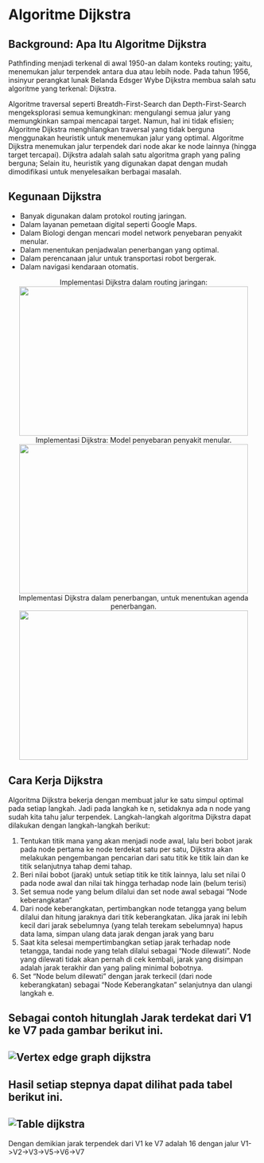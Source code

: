 # Algoritme Dijkstra
## Background: Apa Itu Algoritme Dijkstra



Pathfinding menjadi terkenal di awal 1950-an dalam konteks routing; yaitu, menemukan jalur terpendek antara dua atau lebih node. Pada tahun 1956, insinyur perangkat lunak Belanda Edsger Wybe Dijkstra membua salah satu algoritme yang terkenal: Dijkstra.

Algoritme traversal seperti Breatdh-First-Search dan Depth-First-Search mengeksplorasi semua kemungkinan: mengulangi semua jalur yang memungkinkan sampai mencapai target. Namun, hal ini tidak efisien; Algoritme Dijkstra menghilangkan traversal yang tidak berguna menggunakan heuristik untuk menemukan jalur yang optimal.
Algoritme Dijkstra menemukan jalur terpendek dari node akar ke node lainnya (hingga target tercapai). Dijkstra adalah salah satu algoritma graph yang paling berguna; Selain itu, heuristik yang digunakan dapat dengan mudah dimodifikasi untuk menyelesaikan berbagai masalah.

## Kegunaan Dijkstra
- Banyak digunakan dalam protokol routing jaringan.
- Dalam layanan pemetaan digital seperti Google Maps.
- Dalam Biologi dengan mencari model network penyebaran penyakit menular.
- Dalam menentukan penjadwalan penerbangan yang optimal.
- Dalam perencanaan jalur untuk transportasi robot bergerak.
- Dalam navigasi kendaraan otomatis.
<!-- <img align="left" width="100" height="100" src="http://www.fillmurray.com/100/100"> -->
<!-- <img align="right" width="100" height="100" src="http://www.fillmurray.com/100/100"> -->
<div align="center">
  Implementasi Dijkstra dalam routing jaringan:
</div>
<div align="center">
  <img width="460" height="300" src="https://user-images.githubusercontent.com/66405353/119209952-d9ceb300-bad3-11eb-9d41-8ca111e1831f.png">
</div>
<div align="center">
  Implementasi Dijkstra: Model penyebaran penyakit menular.
</div>
<div align="center">
  <img width="460" height="300" src="https://user-images.githubusercontent.com/66405353/119209945-d3d8d200-bad3-11eb-83b5-4c21ba5abdfb.png">
</div>
<div align="center">
  Implementasi Dijkstra dalam penerbangan, untuk menentukan agenda penerbangan.
</div>
<div align="center">
  <img width="460" height="300" src="https://user-images.githubusercontent.com/66405353/119209947-d63b2c00-bad3-11eb-8900-18f6a824e23d.png">
</div>

## Cara Kerja Dijkstra
Algoritma Dijkstra bekerja dengan membuat jalur ke satu simpul optimal pada setiap langkah. Jadi pada langkah ke n, setidaknya ada n node yang sudah kita tahu jalur terpendek. Langkah-langkah algoritma Dijkstra dapat dilakukan dengan  langkah-langkah berikut:

1. Tentukan titik mana yang akan menjadi node awal, lalu beri bobot jarak pada node pertama ke node terdekat satu per satu, Dijkstra akan melakukan pengembangan pencarian dari satu titik ke titik lain dan ke titik selanjutnya tahap demi tahap.
2. Beri nilai bobot (jarak) untuk setiap titik ke titik lainnya, lalu set nilai 0 pada node awal dan nilai tak hingga terhadap node lain (belum terisi) 
3. Set semua node yang belum dilalui  dan set node awal sebagai “Node keberangkatan”
4. Dari node keberangkatan, pertimbangkan node tetangga yang belum dilalui dan hitung jaraknya dari titik keberangkatan. Jika jarak ini lebih kecil dari jarak sebelumnya (yang telah terekam sebelumnya) hapus data lama, simpan ulang data jarak dengan jarak yang baru
5. Saat kita selesai mempertimbangkan setiap jarak terhadap node tetangga, tandai node yang telah dilalui sebagai “Node dilewati”. Node yang dilewati tidak akan pernah di cek kembali, jarak yang disimpan adalah jarak terakhir dan yang paling minimal bobotnya.
6. Set “Node belum dilewati” dengan jarak terkecil (dari node keberangkatan) sebagai “Node Keberangkatan” selanjutnya dan ulangi langkah e.


Sebagai contoh hitunglah Jarak terdekat dari V1 ke V7 pada gambar berikut ini.
-------------------
![Vertex edge graph dijkstra](https://user-images.githubusercontent.com/66405353/119210519-c53fea00-bad6-11eb-9013-562596531212.png)
-------------------
Hasil setiap stepnya dapat dilihat pada tabel berikut ini.
-------------------
![Table dijkstra](https://user-images.githubusercontent.com/66405353/119210522-c6711700-bad6-11eb-864c-af70f3051b00.png)
-------------------
Dengan demikian jarak terpendek dari V1 ke V7 adalah 16 dengan jalur V1->V2->V3->V5->V6->V7
## 
